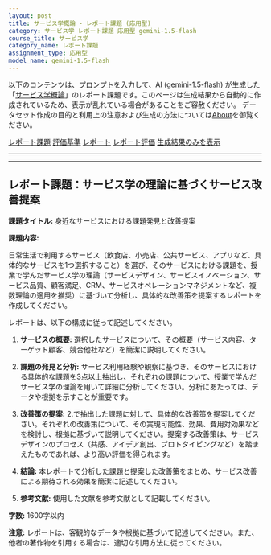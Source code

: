 ```yaml
---
layout: post
title: サービス学概論 - レポート課題 (応用型)
category: サービス学 レポート課題 応用型 gemini-1.5-flash
course_title: サービス学
category_name: レポート課題
assignment_type: 応用型
model_name: gemini-1.5-flash
---
```


以下のコンテンツは、[プロンプト](http://127.0.0.1:8000/generated/サービス学/gemini-1.5-flash/prompt_レポート課題-応用型.md)を入力して、AI ([gemini-1.5-flash](contents/gemini-1.5-flash)) が生成した「[サービス学概論](/contents/サービス学/)」のレポート課題です。このページは生成結果から自動的に作成されているため、表示が乱れている場合があることをご容赦ください。
データセット作成の目的と利用上の注意および生成の方法については[About](/About)を御覧ください。

[レポート課題](../レポート課題-応用型)
[評価基準](../評価基準-応用型)
[レポート](../レポート-応用型)
[レポート評価](../レポート評価-応用型)
[生成結果のみを表示](http://127.0.0.1:8000/generated/サービス学/gemini-1.5-flash/レポート課題-応用型.md)
  

***
***
  
## レポート課題：サービス学の理論に基づくサービス改善提案

**課題タイトル:**  身近なサービスにおける課題発見と改善提案

**課題内容:**

日常生活で利用するサービス（飲食店、小売店、公共サービス、アプリなど、具体的なサービスを1つ選択すること）を選び、そのサービスにおける課題を、授業で学んだサービス学の理論（サービスデザイン、サービスイノベーション、サービス品質、顧客満足、CRM、サービスオペレーションマネジメントなど、複数理論の適用を推奨）に基づいて分析し、具体的な改善策を提案するレポートを作成してください。

レポートは、以下の構成に従って記述してください。

1. **サービスの概要:** 選択したサービスについて、その概要（サービス内容、ターゲット顧客、競合他社など）を簡潔に説明してください。

2. **課題の発見と分析:** サービス利用経験や観察に基づき、そのサービスにおける具体的な課題を3点以上抽出し、それぞれの課題について、授業で学んだサービス学の理論を用いて詳細に分析してください。分析にあたっては、データや根拠を示すことが重要です。

3. **改善策の提案:** 2.で抽出した課題に対して、具体的な改善策を提案してください。それぞれの改善策について、その実現可能性、効果、費用対効果などを検討し、根拠に基づいて説明してください。提案する改善策は、サービスデザインのプロセス（共感、アイデア創出、プロトタイピングなど）を踏まえたものであれば、より高い評価を得られます。

4. **結論:** 本レポートで分析した課題と提案した改善策をまとめ、サービス改善による期待される効果を簡潔に記述してください。

5. **参考文献:** 使用した文献を参考文献として記載してください。


**字数:** 1600字以内


**注意:**  レポートは、客観的なデータや根拠に基づいて記述してください。また、他者の著作物を引用する場合は、適切な引用方法に従ってください。
